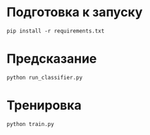 # Подготовка к запуску

```
pip install -r requirements.txt

```


# Предсказание

```
python run_classifier.py
```

# Тренировка

```
python train.py
```